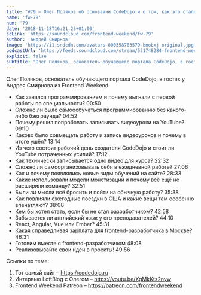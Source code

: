 ```yaml
---
title: "#79 – Олег Поляков об основании CodeDojo и о том, как это стало основным местом работы"
name: 'fw-79'
num: '79'
date: '2018-11-18T16:21:23+01:00'
scLink: 'https://soundcloud.com/frontend-weekend/fw-79'
author: 'Андрей Смирнов'
image: 'https://i1.sndcdn.com/avatars-000358703579-bnobxj-original.jpg'
podcastUrl: 'https://feeds.soundcloud.com/stream/531748284-frontend-weekend-fw-79.m4a'
explicit: false
subtitle: "Олег Поляков, основатель обучающего портала CodeDojo, в гостях у Андрея Смирнова из Frontend Weekend. "
---
```

Олег Поляков, основатель обучающего портала CodeDojo, в гостях у Андрея Смирнова из Frontend Weekend. 

- Как занялся программированием и почему выгнали с первой работы по специальности? <timecode>00:50</timecode>
- Сложно ли было самоообучаться программированию без какого-либо бэкграунда? <timecode>04:52</timecode>
- Почему решил попробовать записывать видеоуроки на YouTube? <timecode>09:10</timecode>
- Каково было совмещать работу и запись видеоуроков и почему в итоге ушёл? <timecode>13:14</timecode>
- Из чего состоит рабочий день создателя CodeDojo и стоит ли YouTube потраченных усилий? <timecode>17:12</timecode>
- Как технически записывается одно видео для курса? <timecode>22:32</timecode>
- Сложно ли самоорганизовывать себя в ежедневной работе? <timecode>27:06</timecode>
- Как и почему появлялись новые виды обучений на сайте? <timecode>28:33</timecode>
- Какие использовали модели монетизации и почему всё ещё не расширили команду? <timecode>32:51</timecode>
- Были ли мысли всё бросить и пойти на обычную работу? <timecode>35:38</timecode>
- Как повлияли ежегодные поездки в США и какие вещи там особенно впечатляют? <timecode>38:08</timecode>
- Кем бы хотел стать, если бы не стал разработчиком? <timecode>42:58</timecode>
- Забывается ли английский язык у его преподавателей? <timecode>44:10</timecode>
- React, Angular, Vue или Ember? <timecode>45:31</timecode>
- Какая справедливая зарплата для frontend-разработчика в Москве? <timecode>46:31</timecode>
- Готовим вместе с frontend-разработчиком <timecode>48:08</timecode>
- Реализовывайте свои идеи в проекты! <timecode>49:56</timecode>

Ссылки по теме:
1) Тот самый сайт – https://codedojo.ru
2) Интервью LoftBlog с Олегом – https://youtu.be/XgMkKts2nyw
3) Frontend Weekend Patreon – https://patreon.com/frontendweekend